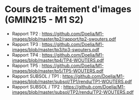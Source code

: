# Cours de traitement d'images (GMIN215 - M1 S2)

* Rapport TP2 : https://github.com/Doelia/M1-images/blob/master/tp2/rapport/tp2-swouters.pdf
* Rapport TP3 : https://github.com/Doelia/M1-images/blob/master/tp3/tp3-swouters.pdf
* Rapport TP4 : https://github.com/Doelia/M1-images/blob/master/tp4/TP4-WOUTERS.pdf
* Rapport TP5 : https://github.com/Doelia/M1-images/blob/master/tp5/TP5-WOUTERS.pdf
* Rapport SUBSOL / TP1 : https://github.com/Doelia/M1-images/blob/master/subsol/TP1/rendu/TP1-WOUTERS.pdf
* Rapport SUBSOL / TP2 : https://github.com/Doelia/M1-images/blob/master/subsol/TP2/rendu/TP2-WOUTERS.pdf
